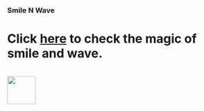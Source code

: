 
### Smile N Wave

# Click [here]() to check the magic of smile and wave.

<br />

<img src="https://img.shields.io/badge/React-20232A?style=for-the-badge&logo=react&logoColor=61DAFB" height="65">